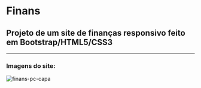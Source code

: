 # Finans
## Projeto de um site de finanças responsivo feito em Bootstrap/HTML5/CSS3
***
### Imagens do site:
![finans-pc-capa](https://user-images.githubusercontent.com/80430295/115093930-37c71400-9ef2-11eb-8bbe-fd1879202c67.png)
